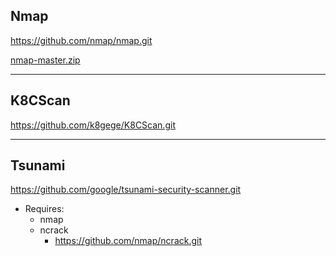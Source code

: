 ## Nmap
https://github.com/nmap/nmap.git

[nmap-master.zip](https://github.com/nationalcptc-teamtools/Towson-university/files/12786916/nmap-master.zip)

___________________________________________
## K8CScan
https://github.com/k8gege/K8CScan.git

___________________________________________
## Tsunami
https://github.com/google/tsunami-security-scanner.git

  -  Requires:
      - nmap
      - ncrack
          -  https://github.com/nmap/ncrack.git
      
